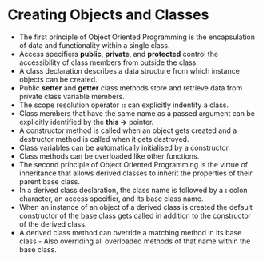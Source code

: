 # Creating Objects and Classes
- The first principle of Object Oriented Programming is the encapsulation of data and functionality within a single class.
- Access specifiers **public**, **private**, and **protected** control the accessibility of class members from outside the class.
- A class declaration describes a data structure from which instance objects can be created.
- Public **setter** and **getter** class methods store and retrieve data from private class variable members.
- The scope resolution operator **::** can explicitly indentify a class.
- Class members that have the same name as a passed argument can be explicitly identified by the **this ->** pointer.
- A constructor method is called when an object gets created and a destructor method is called when it gets destroyed.
- Class variables can be automatically initialised by a constructor.
- Class methods can be overloaded like other functions.
- The second principle of Object Oriented Programming is the virtue of inheritance that allows derived classes to inherit the properties of their parent base class.
- In a derived class declaration, the class name is followed by a **:** colon character, an access specifier, and its base class name.
- When an instance of an object of a derived class is created the default constructor of the base class gets called in addition to the constructor of the derived class.
- A derived class method can override a matching method in its base class - Also overriding all overloaded methods of that name within the base class.
